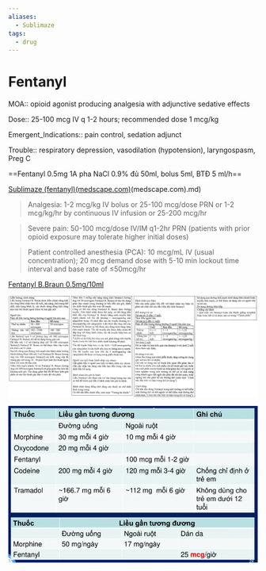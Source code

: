 ```yaml
---
aliases:
  - Sublimaze
tags:
  - drug
---
```

# Fentanyl
  

  
MOA:: opioid agonist producing analgesia with adjunctive sedative effects
  

  
Dose:: 25-100 mcg IV q 1-2 hours; recommended dose 1 mcg/kg
  

  
Emergent_Indications:: pain control, sedation adjunct
  

  
Trouble:: respiratory depression, vasodilation (hypotension), laryngospasm, Preg C
  

  

  
==Fentanyl 0.5mg 1A pha NaCl 0.9% đủ 50ml, bolus 5ml, BTĐ 5 ml/h==
  

  

  
[Sublimaze (fentanyl)(medscape.com)](fentanyl)(medscape.com).md)
  
> Analgesia: 1-2 mcg/kg IV bolus or 25-100 mcg/dose PRN or 1-2 mcg/kg/hr by continuous IV infusion or 25-200 mcg/hr  
  
> 
  
> Severe pain: 50-100 mcg/dose IV/IM q1-2hr PRN (patients with prior opioid exposure may tolerate higher initial doses)
  
> 
  
> Patient controlled anesthesia (PCA): 10 mcg/mL IV (usual concentration); 20 mcg demand dose with 5-10 min lockout time interval and base rate of ≤50mcg/hr
  

  

  
[Fentanyl B.Braun 0.5mg/10ml](https://drive.google.com/file/d/1dj5OP-ybw4HXzsFULz0namJoaALQL6sD/view?usp=share_link)
  

  
![Fentanyl-20240618231629927.webp](../../200%20FILES/201%20Image/Fentanyl-20240618231629927.webp)
  

  

  

  
![Cac opioid khac trong dieu tri giam dau.webp](../../200%20FILES/201%20Image/Cac%20opioid%20khac%20trong%20dieu%20tri%20giam%20dau.webp)